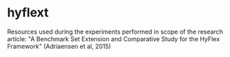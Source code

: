# hyflext
Resources used during the experiments performed in scope of the research article: "A Benchmark Set Extension and Comparative Study for the HyFlex Framework" (Adriaensen et al, 2015)
